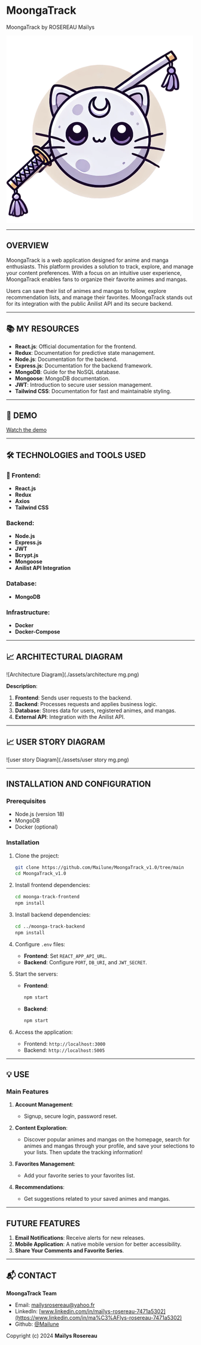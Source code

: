 # MoongaTrack

 MoongaTrack by ROSEREAU Maïlys

![logo moongatrack](./assets/avatarprofile.png)

---

##  OVERVIEW

MoongaTrack is a web application designed for anime and manga enthusiasts. This platform provides a solution to track, explore, and manage your content preferences. With a focus on an intuitive user experience, MoongaTrack enables fans to organize their favorite animes and mangas.

Users can save their list of animes and mangas to follow, explore recommendation lists, and manage their favorites. MoongaTrack stands out for its integration with the public Anilist API and its secure backend.

---

## 📚 MY RESOURCES

- **React.js**: Official documentation for the frontend.
- **Redux**: Documentation for predictive state management.
- **Node.js**: Documentation for the backend.
- **Express.js**: Documentation for the backend framework.
- **MongoDB**: Guide for the NoSQL database.
- **Mongoose**: MongoDB documentation.
- **JWT**: Introduction to secure user session management.
- **Tailwind CSS**: Documentation for fast and maintainable styling.

---

## 🎥 DEMO 

[Watch the demo](https://github.com/user-attachments/assets/3863e967-ec71-4416-ba1e-0b2660e20452)

---

## 🛠️ TECHNOLOGIES and TOOLS USED

### 🎨 Frontend:

- **React.js**
- **Redux**
- **Axios**
- **Tailwind CSS**

###  Backend:

- **Node.js**
- **Express.js**
- **JWT**
- **Bcrypt.js**
- **Mongoose**
- **Anilist API Integration**

###  Database:

- **MongoDB**

### Infrastructure:

- **Docker**
- **Docker-Compose**

---

## 📈 ARCHITECTURAL DIAGRAM

![Architecture Diagram](./assets/architecture mg.png) 

**Description**:

1. **Frontend**: Sends user requests to the backend.
2. **Backend**: Processes requests and applies business logic.
3. **Database**: Stores data for users, registered animes, and mangas.
4. **External API**: Integration with the Anilist API.

---

## 📈 USER STORY DIAGRAM

![user story Diagram](./assets/user story mg.png)


---



##  INSTALLATION AND CONFIGURATION

### Prerequisites

- Node.js (version 18)
- MongoDB
- Docker (optional)

### Installation

1. Clone the project:

   ```bash
   git clone https://github.com/Mailune/MoongaTrack_v1.0/tree/main 
   cd MoongaTrack_v1.0
   ```

2. Install frontend dependencies:

   ```bash
   cd moonga-track-frontend
   npm install
   ```

3. Install backend dependencies:

   ```bash
   cd ../moonga-track-backend
   npm install
   ```

4. Configure `.env` files:

   - **Frontend**: Set `REACT_APP_API_URL`.
   - **Backend**: Configure `PORT`, `DB_URI`, and `JWT_SECRET`.

5. Start the servers:

   - **Frontend**:
     ```bash
     npm start
     ```
   - **Backend**:
     ```bash
     npm start
     ```

6. Access the application:

   - Frontend: `http://localhost:3000`
   - Backend: `http://localhost:5005`

---

## 💡 USE

### Main Features

1. **Account Management**:

   - Signup, secure login, password reset.

2. **Content Exploration**:

   - Discover popular animes and mangas on the homepage, search for animes and mangas through your profile, and save your selections to your lists. Then update the tracking information!

3. **Favorites Management**:

   - Add your favorite series to your favorites list.

4. **Recommendations**:

   - Get suggestions related to your saved animes and mangas.

---

## FUTURE FEATURES

1. **Email Notifications**: Receive alerts for new releases.
2. **Mobile Application**: A native mobile version for better accessibility.
3. **Share Your Comments and Favorite Series**.

---

## 📬 CONTACT

**MoongaTrack Team**

- Email: [mailysrosereau@yahoo.fr](mailto:mailysrosereau@yahoo.fr)
- LinkedIn: [www.linkedin.com/in/maïlys-rosereau-7471a5302](https://www.linkedin.com/in/ma%C3%AFlys-rosereau-7471a5302)
- Github: [@Mailune](https://github.com/Mailune)

Copyright (c) 2024 **Maïlys Rosereau**

